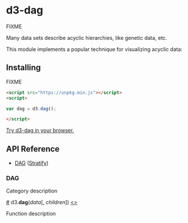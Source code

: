 # d3-dag

FIXME

Many data sets describe acyclic hierarchies, like genetic data, etc.

This module implements a popular technique for visualizing acyclic data:

## Installing

FIXME

```html
<script src="https://unpkg.min.js"></script>
<script>

var dag = d3.dag();

</script>
```

[Try d3-dag in your browser.](https://tonicdev.com/npm/d3-dag)

## API Reference

* [DAG](#dag) ([Stratify](#stratify))

### DAG

Category description

<a name="dag" href="#dag">#</a> d3.<b>dag</b>(<i>data</i>[, <i>children</i>]) [<>](https://github.com/d3/d3-hierarchy/blob/master/src/hierarchy/index.js#L12 "Source")

Function description
